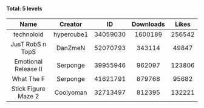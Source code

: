 #### Total: 5 levels

| Name | Creator | ID | Downloads | Likes |
|:---:|:---:|:---:|:---:|:---:|
| technoloid | hypercube1 | 34059030 | 1600189 | 256542
| JusT RobS n TopS | DanZmeN | 52070793 | 343114 | 49847
| Emotional Release II | Serponge | 39955946 | 962097 | 123806
| What The F | Serponge | 41621791 | 879768 | 95682
| Stick Figure Maze 2 | Coolyoman | 32713497 | 812395 | 132221
